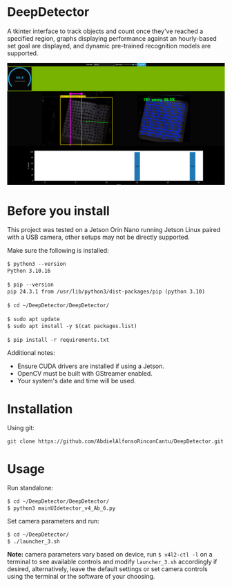 # DeepDetector #
A tkinter interface to track objects and count once they've reached a specified region, graphs displaying performance against an hourly-based set goal are displayed, and dynamic pre-trained recognition models are supported.

![DeepDetector_Screenshot_0.png](DeepDetector_Screenshot_0.png)

# Before you install #

This project was tested on a Jetson Orin Nano running Jetson Linux paired with a USB camera, other setups may not be directly supported.

Make sure the following is installed:

    $ python3 --version
    Python 3.10.16

    $ pip --version
    pip 24.3.1 from /usr/lib/python3/dist-packages/pip (python 3.10)

    $ cd ~/DeepDetector/DeepDetector/

    $ sudo apt update
    $ sudo apt install -y $(cat packages.list)

    $ pip install -r requirements.txt 

Additional notes:
- Ensure CUDA drivers are installed if using a Jetson.
- OpenCV must be built with GStreamer enabled.
- Your system's date and time will be used.

# Installation #

Using git:

    git clone https://github.com/AbdielAlfonsoRinconCantu/DeepDetector.git

# Usage #
Run standalone:

    $ cd ~/DeepDetector/DeepDetector/
    $ python3 mainUIdetector_v4_Ab_6.py

Set camera parameters and run:

    $ cd ~/DeepDetector/
    $ ./launcher_3.sh

**Note:** camera parameters vary based on device, run `$ v4l2-ctl -l` on a terminal to see available controls and modify `launcher_3.sh` accordingly if desired, alternatively, leave the default settings or set camera controls using the terminal or the software of your choosing.
